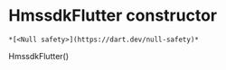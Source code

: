 


# HmssdkFlutter constructor




    *[<Null safety>](https://dart.dev/null-safety)*



HmssdkFlutter()













